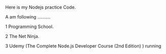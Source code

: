 Here is my Nodejs practice Code.

A am following ..........

1 Programming School. 

2 The Net Ninja. 

3 Udemy (The Complete Node.js Developer Course (2nd Edition) )  running

